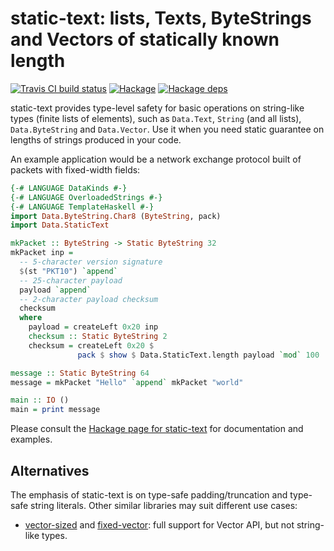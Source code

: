 # static-text: lists, Texts, ByteStrings and Vectors of statically known length

[![Travis CI build status](https://travis-ci.org/dzhus/static-text.svg)](https://travis-ci.org/dzhus/static-text)
[![Hackage](https://img.shields.io/hackage/v/static-text.svg?colorB=5e5184&style=flat)](https://hackage.haskell.org/package/static-text)
[![Hackage deps](https://img.shields.io/hackage-deps/v/static-text.svg)](http://packdeps.haskellers.com/feed?needle=static-text)

static-text provides type-level safety for basic operations on
string-like types (finite lists of elements), such as `Data.Text`,
`String` (and all lists), `Data.ByteString` and `Data.Vector`. Use it
when you need static guarantee on lengths of strings produced in your
code.

An example application would be a network exchange protocol built of
packets with fixed-width fields:

```haskell
{-# LANGUAGE DataKinds #-}
{-# LANGUAGE OverloadedStrings #-}
{-# LANGUAGE TemplateHaskell #-}
import Data.ByteString.Char8 (ByteString, pack)
import Data.StaticText

mkPacket :: ByteString -> Static ByteString 32
mkPacket inp =
  -- 5-character version signature
  $(st "PKT10") `append`
  -- 25-character payload
  payload `append`
  -- 2-character payload checksum
  checksum
  where
    payload = createLeft 0x20 inp
    checksum :: Static ByteString 2
    checksum = createLeft 0x20 $
               pack $ show $ Data.StaticText.length payload `mod` 100

message :: Static ByteString 64
message = mkPacket "Hello" `append` mkPacket "world"

main :: IO ()
main = print message
```

Please consult the [Hackage page for static-text][hackage-doc] for
documentation and examples.

## Alternatives

The emphasis of static-text is on type-safe padding/truncation and
type-safe string literals. Other similar libraries may suit different
use cases:

- [vector-sized][] and [fixed-vector][]: full support for Vector API,
  but not string-like types.

[hackage-doc]: http://hackage.haskell.org/package/static-text/docs/Data-StaticText.html

[fixed-vector]:  https://hackage.haskell.org/package/fixed-vector

[vector-sized]: https://hackage.haskell.org/package/vector-sized

